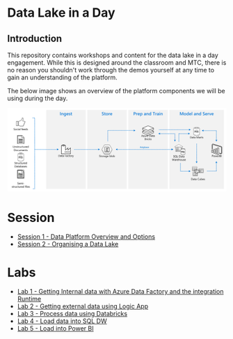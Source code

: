 # Data Lake in a Day

## Introduction
This repository contains workshops and content for the data lake in a day engagement. While this is designed around the classroom and MTC, there is no reason you shouldn't work through the demos yourself at any time to gain an understanding of the platform.

The below image shows an overview of the platform components we will be using during the day.


![Platform Overview](images/platform.png)

# Session

* [Session 1 - Data Platform Overview and Options](Session1/Session1.md)
* [Session 2 - Organising a Data Lake](Session2/Session2.md)

# Labs

* [Lab 1 - Getting Internal data with Azure Data Factory and the integration Runtime](Lab1/Lab1.md)
* [Lab 2 - Getting external data using Logic App](Lab2/Lab2.md)
* [Lab 3 - Process data using Databricks](Lab3/Lab3.md)
* [Lab 4 - Load data into SQL DW](Lab4/Lab4.md)
* [Lab 5 - Load into Power BI](Lab5/Lab5.md)
